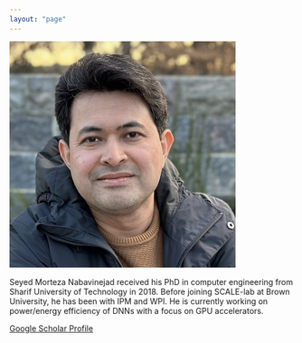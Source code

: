 ```yaml
---
layout: "page"
---
```




![](/members/morteza_mini.jpg)

Seyed Morteza Nabavinejad received his PhD in computer engineering from Sharif University of Technology in 2018. Before joining SCALE-lab at Brown University, he has been with IPM and WPI. He is currently working on power/energy efficiency of DNNs with a focus on GPU accelerators.

[Google Scholar Profile](https://scholar.google.com/citations?user=ABn7rIcAAAAJ&hl=en&oi=sra)


